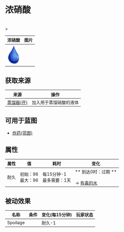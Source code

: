 # 浓硝酸  
>   
<br>  
>   
  
  浓硝酸  |   图片   
 ----  |  ----:   
   |  <img decoding="async" src="Sprite/Thirst.png" href="a.md" style="max-width:300px;max-height:300px;">   
  
## 获取来源  
来源  |  操作  
----  |  ----  
[蒸馏器(开)](AlembicOn.md)  |  加入用于蒸馏硝酸的液体  
## 可用于蓝图  
- [炸药(蓝图)](Bp_Dynamite.md)  
  
  
## 属性   
属性  |  值  |  耗时  |  变化  
----  |  ----  |  ----  |  ----  
耐久  |  初始：96<br>最大：96  |  每15分钟-1<br>最多需要：1天  |  ** 到达0时：过期 **<br><br>→ [有毒的水](LQ_WaterToxic.md)  
## 被动效果  
名称  |  条件  |  变化(每15分钟)  |  玩家状态  
----  |  ----  |  ----  |  ----  
Spoilage  |    |  耐久-1  |    


<script>document.title="浓硝酸 - 卡牌生存百科 Card Survival Wiki";</script>